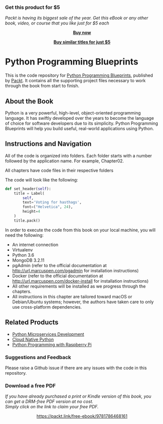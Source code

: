 
### Get this product for $5

<i>Packt is having its biggest sale of the year. Get this eBook or any other book, video, or course that you like just for $5 each</i>


<b><p align='center'>[Buy now](https://packt.link/9781786468161)</p></b>


<b><p align='center'>[Buy similar titles for just $5](https://subscription.packtpub.com/search)</p></b>


# Python Programming Blueprints
This is the code repository for [Python Programming Blueprints](https://www.packtpub.com/application-development/python-programming-blueprints?utm_source=github&utm_medium=repository&utm_campaign=9781786468161), published by [Packt](https://www.packtpub.com/?utm_source=github). It contains all the supporting project files necessary to work through the book from start to finish.

## About the Book
Python is a very powerful, high-level, object-oriented programming language. It has swiftly developed over the years to become the language of choice for software developers due to its simplicity. Python Programming Blueprints will help you build useful, real-world applications using Python.

## Instructions and Navigation
All of the code is organized into folders. Each folder starts with a number followed by the application name. For example, Chapter02.

All chapters have code files in their respective folders

The code will look like the following:

```python
def set_header(self):
    title = Label(
        self,
        text='Voting for hasthags',
        font=("Helvetica", 24),
        height=4
    )
    title.pack()
```

In order to execute the code from this book on your local machine, you will need the following:

- An internet connection
- Virtualenv
- Python 3.6
- MongoDB 3.2.11
- pgAdmin (refer to the official documentation at http://url.marcuspen.com/pgadmin for installation instructions)
- Docker (refer to the official documentation at http://url.marcuspen.com/docker-install for installation instructions)
- All other requirements will be installed as we progress through the chapters.
- All instructions in this chapter are tailored toward macOS or Debian/Ubuntu systems; however, the authors have taken care to only use cross-platform dependencies.

## Related Products
- [Python Microservices Development](https://www.packtpub.com/web-development/python-microservices-development?utm_source=github&utm_medium=repository&utm_campaign=9781785881114)
- [Cloud Native Python](https://www.packtpub.com/application-development/cloud-native-python?utm_source=github&utm_medium=repository&utm_campaign=9781787129313)
- [Python Programming with Raspberry Pi](https://www.packtpub.com/hardware-and-creative/python-programming-raspberry-pi?utm_source=github&utm_medium=repository&utm_campaign=9781786467577)

### Suggestions and Feedback
Please raise a Github issue if there are any issues with the code in this repository.
### Download a free PDF

 <i>If you have already purchased a print or Kindle version of this book, you can get a DRM-free PDF version at no cost.<br>Simply click on the link to claim your free PDF.</i>
<p align="center"> <a href="https://packt.link/free-ebook/9781786468161">https://packt.link/free-ebook/9781786468161 </a> </p>